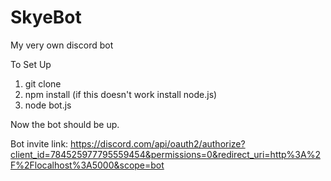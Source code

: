 # SkyeBot
My very own discord bot

To Set Up

1. git clone 
2. npm install (if this doesn't work install node.js)
3. node bot.js

Now the bot should be up. 


Bot invite link: https://discord.com/api/oauth2/authorize?client_id=784525977795559454&permissions=0&redirect_uri=http%3A%2F%2Flocalhost%3A5000&scope=bot

